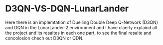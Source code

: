 # D3QN-VS-DQN-LunarLander

Here there is an implemtation of Duelling Double Deep Q-Network (D3QN) and DQN in the LunarLander-2 environment and I have claerly explaind all the project and its resaltes in each one part, to see the final resalte and concolosion chech out D3QN or QDN.
